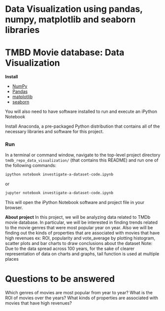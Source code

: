 # Data Visualization using pandas, numpy, matplotlib and seaborn libraries

# TMBD Movie database: Data Visualization

**Install**
- [NumPy](http://www.numpy.org/)
- [Pandas](http://pandas.pydata.org)
- [matplotlib](http://matplotlib.org/)
- [seaborn](https://seaborn.pydata.org/)

You will also need to have software installed to run and execute an iPython Notebook

Install Anaconda, a pre-packaged Python distribution that contains all of the necessary libraries and software for this project.

### Run

In a terminal or command window, navigate to the top-level project directory `tmdb_repo_data_visualization/` (that contains this README) and run one of the following commands:

```bash
ipython notebook investigate-a-dataset-code.ipynb
```  
or
```bash
jupyter notebook investigate-a-dataset-code.ipynb
```

This will open the iPython Notebook software and project file in your browser.

**About project**
In this project, we will be analyzing data related to TMDb movie database. In particular, we will be interested in finding trends related to the movie genres that were most popular year on year. Also we will be finding out the kinds of properties that are associated with movies that have high revenues ex: ROI, popularity and vote_average by plotting histogram, scatter plots and bar charts to draw conclusions about the dataset Note: Due to the data spread across 100 years, for the sake of clearer representation of data on charts and graphs, tail function is used at multiple places
# Questions to be answered
Which genres of movies are most popular from year to year?
What is the ROI of movies over the years?
What kinds of properties are associated with movies that have high revenues?
